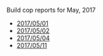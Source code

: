 Build cop reports for May, 2017

* [2017/05/01](https://bitbucket.org/osrf/gazebo/wiki/buildcop/2017/05/01)
* [2017/05/02](https://bitbucket.org/osrf/gazebo/wiki/buildcop/2017/05/02)
* [2017/05/04](https://bitbucket.org/osrf/gazebo/wiki/buildcop/2017/05/04)
* [2017/05/11](https://bitbucket.org/osrf/gazebo/wiki/buildcop/2017/05/11)